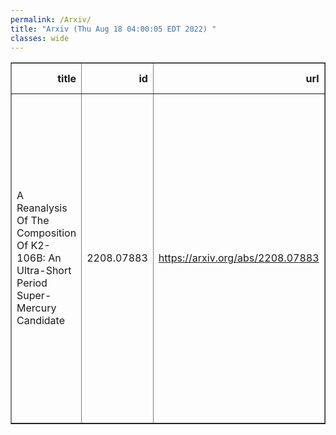 ```yaml
---
permalink: /Arxiv/
title: "Arxiv (Thu Aug 18 04:00:05 EDT 2022) "
classes: wide
---
```

<table border="1" class="dataframe">
  <thead>
    <tr style="text-align: right;">
      <th>title</th>
      <th>id</th>
      <th>url</th>
      <th>authors</th>
      <th>Local Authors</th>
    </tr>
  </thead>
  <tbody>
    <tr>
      <td>A Reanalysis Of The Composition Of K2-106B: An Ultra-Short Period   Super-Mercury Candidate</td>
      <td>2208.07883</td>
      <td><a href="https://arxiv.org/abs/2208.07883" target="_blank">https://arxiv.org/abs/2208.07883</a></td>
      <td>Romy Rodríguez Martínez, B. Scott Gaudi, Joseph G. Schulze, Lorena Acuña, Jared Kolecki, Jennifer A. Johnson, Anusha Pai Asnodkar, Kiersten M. Boley, Magali Deleuil, Olivier Mousis, Wendy R. Panero, Ji Wang</td>
      <td>Anusha Janardan Pai Asnodkar, B. Scott Gaudi, Jennifer Johnson, Ji Wang, Kiersten Boley, Wendy Panero</td>
    </tr>
  </tbody>
</table>